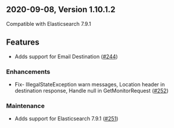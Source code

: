 ## 2020-09-08, Version 1.10.1.2

Compatible with Elasticsearch 7.9.1

## Features
  * Adds support for Email Destination ([#244](https://github.com/opendistro-for-elasticsearch/alerting/pull/244))

### Enhancements
  * Fix- IllegalStateException warn messages, Location header in destination response, Handle null in GetMonitorRequest ([#252](https://github.com/opendistro-for-elasticsearch/alerting/pull/252))

### Maintenance
  * Adds support for Elasticsearch 7.9.1 ([#251](https://github.com/opendistro-for-elasticsearch/alerting/pull/251))
  
